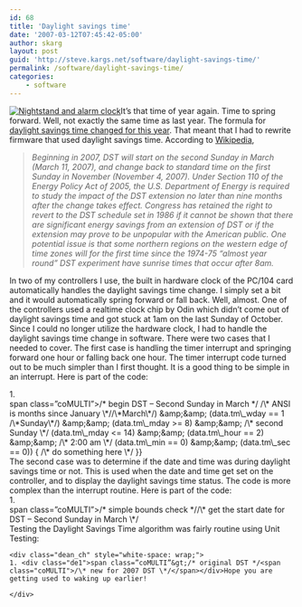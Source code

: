 ```yaml
---
id: 68
title: 'Daylight savings time'
date: '2007-03-12T07:45:42-05:00'
author: skarg
layout: post
guid: 'http://steve.kargs.net/software/daylight-savings-time/'
permalink: /software/daylight-savings-time/
categories:
    - software
---
```


[![Nightstand and alarm clock](http://steve.kargs.net/wp-content/uploads/2007/.thumbs/.May18_66.JPG "Nightstand and alarm clock")](http://steve.kargs.net/wp-content/uploads/2007/May18_66.JPG)It’s that time of year again. Time to spring forward. Well, not exactly the same time as last year. The formula for [daylight savings time changed for this year](http://aa.usno.navy.mil/faq/docs/daylight_time.html). That meant that I had to rewrite firmware that used daylight savings time. According to [Wikipedia](http://en.wikipedia.org/wiki/Daylight_saving_time_around_the_world),

> *Beginning in 2007, DST will start on the second Sunday in March (March 11, 2007), and change back to standard time on the first Sunday in November (November 4, 2007). Under Section 110 of the Energy Policy Act of 2005, the U.S. Department of Energy is required to study the impact of the DST extension no later than nine months after the change takes effect. Congress has retained the right to revert to the DST schedule set in 1986 if it cannot be shown that there are significant energy savings from an extension of DST or if the extension may prove to be unpopular with the American public. One potential issue is that some northern regions on the western edge of time zones will for the first time since the 1974-75 “almost year round” DST experiment have sunrise times that occur after 8am.*

In two of my controllers I use, the built in hardware clock of the PC/104 card automatically handles the daylight savings time change. I simply set a bit and it would automatically spring forward or fall back. Well, almost. One of the controllers used a realtime clock chip by Odin which didn’t come out of daylight savings time and got stuck at 1am on the last Sunday of October. Since I could no longer utilize the hardware clock, I had to handle the daylight savings time change in software. There were two cases that I needed to cover. The first case is handling the timer interrupt and springing forward one hour or falling back one hour. The timer interrupt code turned out to be much simpler than I first thought. It is a good thing to be simple in an interrupt. Here is part of the code:

<div class="dean_ch" style="white-space: wrap;">1. <div class="de1">span class=”coMULTI”&gt;/* begin DST – Second Sunday in March */ <span class="coMULTI">/\* ANSI is months since January \*/</span><span class="coMULTI">/\*March\*/</span><span class="br0">)</span> &amp;amp;&amp;amp; <span class="br0">(</span>data.<span class="me1">tm\_wday</span> == <span class="nu0">1</span> <span class="coMULTI">/\*Sunday\*/</span><span class="br0">)</span> &amp;amp;&amp;amp; <span class="br0">(</span>data.<span class="me1">tm\_mday</span> &gt;= <span class="nu0">8</span><span class="br0">)</span> &amp;amp;&amp;amp; <span class="coMULTI">/\* second Sunday \*/</span> <span class="br0">(</span>data.<span class="me1">tm\_mday</span> &lt;= <span class="nu0">14</span><span class="br0">)</span> &amp;amp;&amp;amp; <span class="br0">(</span>data.<span class="me1">tm\_hour</span> == <span class="nu0">2</span><span class="br0">)</span> &amp;amp;&amp;amp; <span class="coMULTI">/\* 2:00 am \*/</span> <span class="br0">(</span>data.<span class="me1">tm\_min</span> == <span class="nu0">0</span><span class="br0">)</span> &amp;amp;&amp;amp; <span class="br0">(</span>data.<span class="me1">tm\_sec</span> == <span class="nu0">0</span><span class="br0">)</span><span class="br0">)</span> <span class="br0">{</span> <span class="coMULTI">/\* do something here \*/</span> <span class="br0">}</span><span class="br0">}</span></div>

</div>The second case was to determine if the date and time was during daylight savings time or not. This is used when the date and time get set on the controller, and to display the daylight savings time status. The code is more complex than the interrupt routine. Here is part of the code:

<div class="dean_ch" style="white-space: wrap;">1. <div class="de1">span class=”coMULTI”&gt;/* simple bounds check */<span class="coMULTI">/\* get the start date for DST – Second Sunday in March \*/</span></div>Testing the Daylight Savings Time algorithm was fairly routine using Unit Testing:
    
    <div class="dean_ch" style="white-space: wrap;">
    1. <div class="de1">span class=”coMULTI”&gt;/* original DST */<span class="coMULTI">/\* new for 2007 DST \*/</span></div>Hope you are getting used to waking up earlier!
    
    </div>

</div>